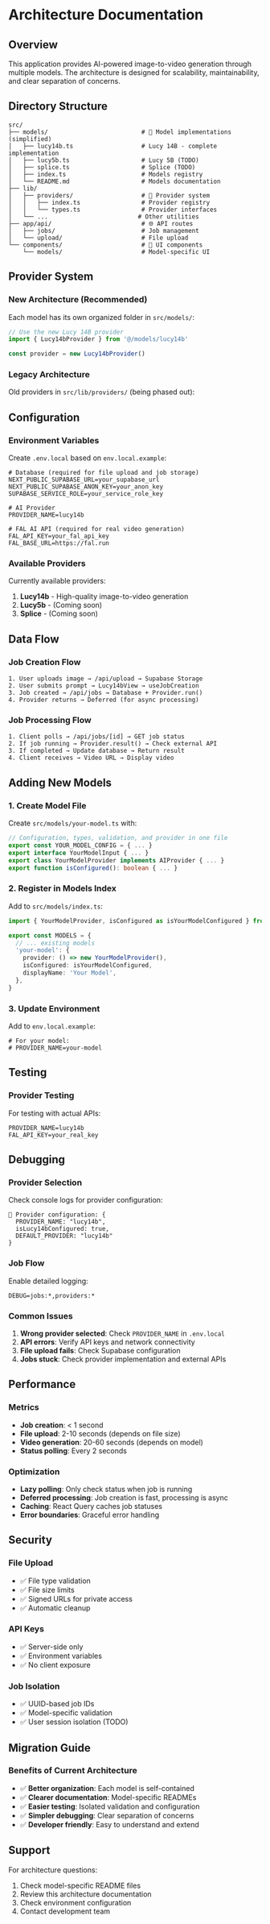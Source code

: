 # Architecture Documentation

## Overview

This application provides AI-powered image-to-video generation through multiple models. The architecture is designed for scalability, maintainability, and clear separation of concerns.

## Directory Structure

```
src/
├── models/                          # 🎯 Model implementations (simplified)
│   ├── lucy14b.ts                   # Lucy 14B - complete implementation
│   ├── lucy5b.ts                    # Lucy 5B (TODO)
│   ├── splice.ts                    # Splice (TODO)
│   ├── index.ts                     # Models registry
│   └── README.md                    # Models documentation
├── lib/
│   ├── providers/                   # 🔧 Provider system
│   │   ├── index.ts                 # Provider registry
│   │   └── types.ts                 # Provider interfaces
│   └── ...                         # Other utilities
├── app/api/                         # 🌐 API routes
│   ├── jobs/                        # Job management
│   └── upload/                      # File upload
└── components/                      # 🎨 UI components
    └── models/                      # Model-specific UI
```

## Provider System

### New Architecture (Recommended)

Each model has its own organized folder in `src/models/`:

```typescript
// Use the new Lucy 14B provider
import { Lucy14bProvider } from '@/models/lucy14b'

const provider = new Lucy14bProvider()
```

### Legacy Architecture

Old providers in `src/lib/providers/` (being phased out):


## Configuration

### Environment Variables

Create `.env.local` based on `env.local.example`:

```env
# Database (required for file upload and job storage)
NEXT_PUBLIC_SUPABASE_URL=your_supabase_url
NEXT_PUBLIC_SUPABASE_ANON_KEY=your_anon_key
SUPABASE_SERVICE_ROLE=your_service_role_key

# AI Provider
PROVIDER_NAME=lucy14b

# FAL AI API (required for real video generation)
FAL_API_KEY=your_fal_api_key
FAL_BASE_URL=https://fal.run
```

### Available Providers

Currently available providers:

1. **Lucy14b** - High-quality image-to-video generation
2. **Lucy5b** - (Coming soon)
3. **Splice** - (Coming soon)

## Data Flow

### Job Creation Flow

```
1. User uploads image → /api/upload → Supabase Storage
2. User submits prompt → Lucy14bView → useJobCreation
3. Job created → /api/jobs → Database + Provider.run()
4. Provider returns → Deferred (for async processing)
```

### Job Processing Flow

```
1. Client polls → /api/jobs/[id] → GET job status
2. If job running → Provider.result() → Check external API
3. If completed → Update database → Return result
4. Client receives → Video URL → Display video
```

## Adding New Models

### 1. Create Model File

Create `src/models/your-model.ts` with:

```typescript
// Configuration, types, validation, and provider in one file
export const YOUR_MODEL_CONFIG = { ... }
export interface YourModelInput { ... }
export class YourModelProvider implements AIProvider { ... }
export function isConfigured(): boolean { ... }
```

### 2. Register in Models Index

Add to `src/models/index.ts`:

```typescript
import { YourModelProvider, isConfigured as isYourModelConfigured } from './your-model'

export const MODELS = {
  // ... existing models
  'your-model': {
    provider: () => new YourModelProvider(),
    isConfigured: isYourModelConfigured,
    displayName: 'Your Model',
  },
}
```

### 3. Update Environment

Add to `env.local.example`:

```env
# For your model:
# PROVIDER_NAME=your-model
```

## Testing

### Provider Testing

For testing with actual APIs:

```env
PROVIDER_NAME=lucy14b
FAL_API_KEY=your_real_key
```

## Debugging

### Provider Selection

Check console logs for provider configuration:

```
🔧 Provider configuration: {
  PROVIDER_NAME: "lucy14b",
  isLucy14bConfigured: true,
  DEFAULT_PROVIDER: "lucy14b"
}
```

### Job Flow

Enable detailed logging:

```env
DEBUG=jobs:*,providers:*
```

### Common Issues

1. **Wrong provider selected**: Check `PROVIDER_NAME` in `.env.local`
2. **API errors**: Verify API keys and network connectivity
3. **File upload fails**: Check Supabase configuration
4. **Jobs stuck**: Check provider implementation and external APIs

## Performance

### Metrics

- **Job creation**: < 1 second
- **File upload**: 2-10 seconds (depends on file size)
- **Video generation**: 20-60 seconds (depends on model)
- **Status polling**: Every 2 seconds

### Optimization

- **Lazy polling**: Only check status when job is running
- **Deferred processing**: Job creation is fast, processing is async
- **Caching**: React Query caches job statuses
- **Error boundaries**: Graceful error handling

## Security

### File Upload

- ✅ File type validation
- ✅ File size limits
- ✅ Signed URLs for private access
- ✅ Automatic cleanup

### API Keys

- ✅ Server-side only
- ✅ Environment variables
- ✅ No client exposure

### Job Isolation

- ✅ UUID-based job IDs
- ✅ Model-specific validation
- ✅ User session isolation (TODO)

## Migration Guide

### Benefits of Current Architecture

- ✅ **Better organization**: Each model is self-contained
- ✅ **Clearer documentation**: Model-specific READMEs
- ✅ **Easier testing**: Isolated validation and configuration
- ✅ **Simpler debugging**: Clear separation of concerns
- ✅ **Developer friendly**: Easy to understand and extend

## Support

For architecture questions:

1. Check model-specific README files
2. Review this architecture documentation
3. Check environment configuration
4. Contact development team
